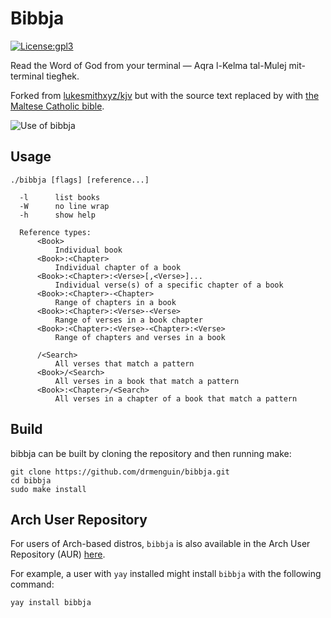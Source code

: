# Bibbja
[![License:gpl3](https://img.shields.io/badge/License-GPL%20v.3.0-blue.svg)](https://www.gnu.org/licenses/gpl-3.0.en.html)

Read the Word of God from your terminal — Aqra l-Kelma tal-Mulej mit-terminal tiegħek.

Forked from [lukesmithxyz/kjv](https://github.com/lukesmithxyz/kjv) but with the source text replaced by with [the Maltese Catholic bible](https://malti.global.bible/).

![Use of bibbja](preview.gif)

## Usage

    ./bibbja [flags] [reference...]

      -l      list books
      -W      no line wrap
      -h      show help

      Reference types:
          <Book>
              Individual book
          <Book>:<Chapter>
              Individual chapter of a book
          <Book>:<Chapter>:<Verse>[,<Verse>]...
              Individual verse(s) of a specific chapter of a book
          <Book>:<Chapter>-<Chapter>
              Range of chapters in a book
          <Book>:<Chapter>:<Verse>-<Verse>
              Range of verses in a book chapter
          <Book>:<Chapter>:<Verse>-<Chapter>:<Verse>
              Range of chapters and verses in a book

          /<Search>
              All verses that match a pattern
          <Book>/<Search>
              All verses in a book that match a pattern
          <Book>:<Chapter>/<Search>
              All verses in a chapter of a book that match a pattern

## Build

bibbja can be built by cloning the repository and then running make:

    git clone https://github.com/drmenguin/bibbja.git
    cd bibbja
    sudo make install

## Arch User Repository

For users of Arch-based distros, `bibbja` is also available in the Arch User Repository (AUR) [here](https://aur.archlinux.org/packages/bibbja/).


For example, a user with `yay` installed might install `bibbja` with the following command:

```
yay install bibbja
```
